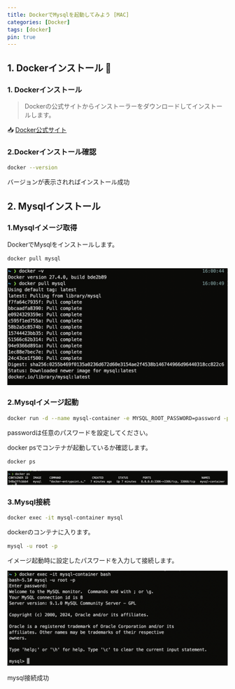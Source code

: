```yaml
---
title: DockerでMysqlを起動してみよう [MAC]
categories: [Docker]
tags: [docker]
pin: true
---
```


## 1. Dockerインストール 🐳

### 1. Dockerインストール
> Dockerの公式サイトからインストーラーをダウンロードしてインストールします。

📥 [Docker公式サイト](https://www.docker.com/products/docker-desktop/)

### 2.Dockerインストール確認


```bash
docker --version
```

バージョンが表示されればインストール成功

## 2. Mysqlインストール

### 1.Mysqlイメージ取得

DockerでMysqlをインストールします。

```bash
docker pull mysql
```
![mysql-pull](../assets/img/mysql/mysqlpull.png?raw=true)

### 2.Mysqlイメージ起動

```bash
docker run -d --name mysql-container -e MYSQL_ROOT_PASSWORD=password -p 3306:3306 mysql
```
passwordは任意のパスワードを設定してください。

docker psでコンテナが起動しているか確認します。

```bash
docker ps
```

![dockerps](../assets/img/mysql/dockerps.png?raw=true)

### 3.Mysql接続

```bash
docker exec -it mysql-container mysql
```

dockerのコンテナに入ります。

```bash
mysql -u root -p
```

イメージ起動時に設定したパスワードを入力して接続します。

![mysql-exec](../assets/img/mysql/exec.png?raw=true)

mysql接続成功



